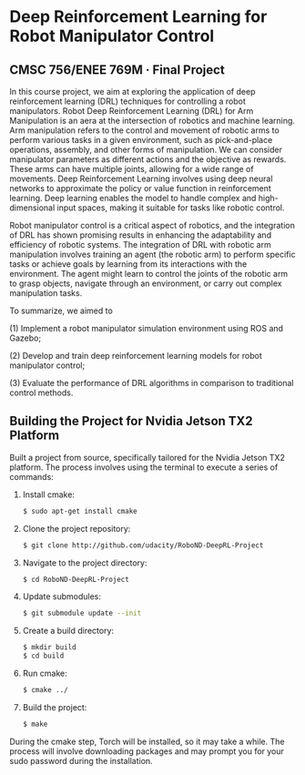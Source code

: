 # Deep Reinforcement Learning for Robot Manipulator Control

## CMSC 756/ENEE 769M · Final Project

In this course project, we aim at exploring the application of deep reinforcement learning (DRL) techniques for controlling a robot manipulators. Robot Deep Reinforcement Learning (DRL) for Arm Manipulation is an aera at the intersection of robotics and machine learning. Arm manipulation refers to the control and movement of robotic arms to perform various tasks in a given environment, such as pick-and-place operations, assembly, and other forms of manipulation. We can consider manipulator parameters as different actions and the objective as rewards. These arms can have multiple joints, allowing for a wide range of movements. Deep Reinforcement Learning involves using deep neural networks to approximate the policy or value function in reinforcement learning. Deep learning enables the model to handle complex and high-dimensional input spaces, making it suitable for tasks like robotic control.

Robot manipulator control is a critical aspect of robotics, and the integration of DRL has shown promising results in enhancing the adaptability and efficiency of robotic systems. The integration of DRL with robotic arm manipulation involves training an agent (the robotic arm) to perform specific tasks or achieve goals by learning from its interactions with the environment. The agent might learn to control the joints of the robotic arm to grasp objects, navigate through an environment, or carry out complex manipulation tasks.

To summarize, we aimed to

(1) Implement a robot manipulator simulation environment using ROS and Gazebo;

(2) Develop and train deep reinforcement learning models for robot manipulator control;

(3) Evaluate the performance of DRL algorithms in comparison to traditional control methods.

## Building the Project for Nvidia Jetson TX2 Platform

Built a project from source, specifically tailored for the Nvidia Jetson TX2 platform. The process involves using the terminal to execute a series of commands:

1. Install cmake:

   ```bash
   $ sudo apt-get install cmake
   ```

2. Clone the project repository:

   ```bash
   $ git clone http://github.com/udacity/RoboND-DeepRL-Project
   ```

3. Navigate to the project directory:

   ```bash
   $ cd RoboND-DeepRL-Project
   ```

4. Update submodules:

   ```bash
   $ git submodule update --init
   ```

5. Create a build directory:

   ```bash
   $ mkdir build
   $ cd build
   ```

6. Run cmake:

   ```bash
   $ cmake ../
   ```

7. Build the project:

   ```bash
   $ make
   ```

During the cmake step, Torch will be installed, so it may take a while. The process will involve downloading packages and may prompt you for your sudo password during the installation.
